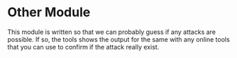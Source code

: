 Other Module
=============

This module is written so that we can probably guess if any attacks are possible. If so, the tools shows the output for the same with any online tools that you can use to confirm if the attack really exist.
